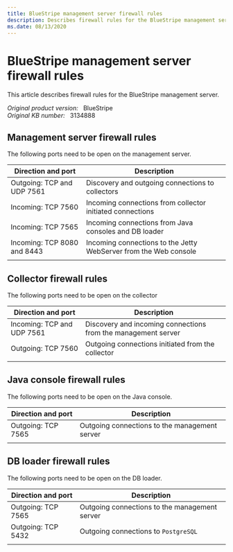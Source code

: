 ```yaml
---
title: BlueStripe management server firewall rules
description: Describes firewall rules for the BlueStripe management server.
ms.date: 08/13/2020
---
```

# BlueStripe management server firewall rules

This article describes firewall rules for the BlueStripe management server.

_Original product version:_ &nbsp; BlueStripe  
_Original KB number:_ &nbsp; 3134888

## Management server firewall rules

The following ports need to be open on the management server.

|Direction and port|Description|
|---|---|
|Outgoing: TCP and UDP 7561|Discovery and outgoing connections to collectors|
|Incoming: TCP 7560|Incoming connections from collector initiated connections|
|Incoming: TCP 7565|Incoming connections from Java consoles and DB loader|
|Incoming: TCP 8080 and 8443|Incoming connections to the Jetty WebServer from the Web console|
|||

## Collector firewall rules

The following ports need to be open on the collector

|Direction and port|Description|
|---|---|
|Incoming: TCP and UDP 7561|Discovery and incoming connections from the management server|
|Outgoing: TCP 7560|Outgoing connections initiated from the collector|
|||

## Java console firewall rules

The following ports need to be open on the Java console.

|Direction and port|Description|
|---|---|
|Outgoing: TCP 7565|Outgoing connections to the management server|
|||

## DB loader firewall rules

The following ports need to be open on the DB loader.

|Direction and port|Description|
|---|---|
|Outgoing: TCP 7565|Outgoing connections to the management server|
|Outgoing: TCP 5432|Outgoing connections to `PostgreSQL`|
|||
